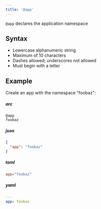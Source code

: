 ```yaml
---
title: '@app'
---
```


`@app` declares the application namespace

## Syntax

- Lowercase alphanumeric string
- Maximum of 10 characters
- Dashes allowed; underscores not allowed
- Must begin with a letter

## Example

Create an app with the namespace "foobaz":

<h5>arc</h5>

```arc
@app
foobaz
```

<h5>json</h5>

```json
{
  "app": "foobaz"
}
```

<h5>toml</h5>

```toml
app="foobaz"
```

<h5>yaml</h5>

```yaml
---
app: foobaz
```
